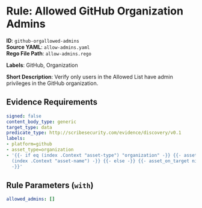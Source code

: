 # Rule: Allowed GitHub Organization Admins

**ID**: `github-orgallowed-admins`  
**Source YAML**: `allow-admins.yaml`  
**Rego File Path**: `allow-admins.rego`  

**Labels**: GitHub, Organization

**Short Description**: Verify only users in the Allowed List have admin privileges in the GitHub organization.

## Evidence Requirements

```yaml
signed: false
content_body_type: generic
target_type: data
predicate_type: http://scribesecurity.com/evidence/discovery/v0.1
labels:
- platform=github
- asset_type=organization
- '{{- if eq (index .Context "asset-type") "organization" -}} {{- asset_on_target
  (index .Context "asset-name") -}} {{- else -}} {{- asset_on_target nil -}} {{- end
  -}}'
```
## Rule Parameters (`with`)

```yaml
allowed_admins: []
```
